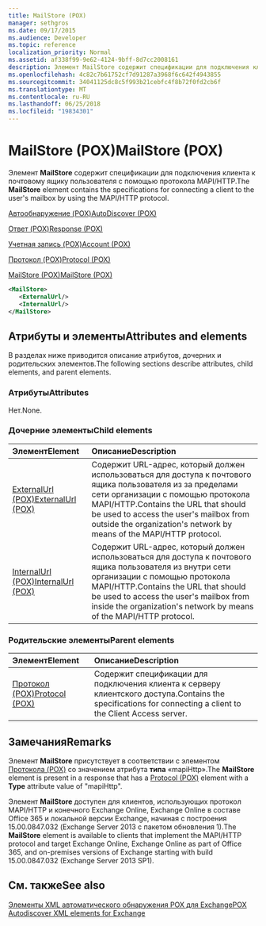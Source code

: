 ```yaml
---
title: MailStore (POX)
manager: sethgros
ms.date: 09/17/2015
ms.audience: Developer
ms.topic: reference
localization_priority: Normal
ms.assetid: af338f99-9e62-4124-9bff-8d7cc2008161
description: Элемент MailStore содержит спецификации для подключения клиента к почтовому ящику пользователя с помощью протокола MAPI/HTTP.
ms.openlocfilehash: 4c82c7b61752cf7d91287a3968f6c642f4943855
ms.sourcegitcommit: 34041125dc8c5f993b21cebfc4f8b72f0fd2cb6f
ms.translationtype: MT
ms.contentlocale: ru-RU
ms.lasthandoff: 06/25/2018
ms.locfileid: "19834301"
---
```

# <a name="mailstore-pox"></a><span data-ttu-id="ba4cd-103">MailStore (POX)</span><span class="sxs-lookup"><span data-stu-id="ba4cd-103">MailStore (POX)</span></span>

<span data-ttu-id="ba4cd-104">Элемент **MailStore** содержит спецификации для подключения клиента к почтовому ящику пользователя с помощью протокола MAPI/HTTP.</span><span class="sxs-lookup"><span data-stu-id="ba4cd-104">The **MailStore** element contains the specifications for connecting a client to the user's mailbox by using the MAPI/HTTP protocol.</span></span> 
  
[<span data-ttu-id="ba4cd-105">Автообнаружение (POX)</span><span class="sxs-lookup"><span data-stu-id="ba4cd-105">AutoDiscover (POX)</span></span>](autodiscover-pox.md)
  
[<span data-ttu-id="ba4cd-106">Ответ (POX)</span><span class="sxs-lookup"><span data-stu-id="ba4cd-106">Response (POX)</span></span>](response-pox.md)
  
[<span data-ttu-id="ba4cd-107">Учетная запись (POX)</span><span class="sxs-lookup"><span data-stu-id="ba4cd-107">Account (POX)</span></span>](account-pox.md)
  
[<span data-ttu-id="ba4cd-108">Протокол (POX)</span><span class="sxs-lookup"><span data-stu-id="ba4cd-108">Protocol (POX)</span></span>](protocol-pox.md)
  
[<span data-ttu-id="ba4cd-109">MailStore (POX)</span><span class="sxs-lookup"><span data-stu-id="ba4cd-109">MailStore (POX)</span></span>](mailstore-pox.md)
  
```XML
<MailStore>
   <ExternalUrl/>
   <InternalUrl/>
</MailStore>
```

## <a name="attributes-and-elements"></a><span data-ttu-id="ba4cd-110">Атрибуты и элементы</span><span class="sxs-lookup"><span data-stu-id="ba4cd-110">Attributes and elements</span></span>

<span data-ttu-id="ba4cd-111">В разделах ниже приводится описание атрибутов, дочерних и родительских элементов.</span><span class="sxs-lookup"><span data-stu-id="ba4cd-111">The following sections describe attributes, child elements, and parent elements.</span></span>
  
### <a name="attributes"></a><span data-ttu-id="ba4cd-112">Атрибуты</span><span class="sxs-lookup"><span data-stu-id="ba4cd-112">Attributes</span></span>

<span data-ttu-id="ba4cd-113">Нет.</span><span class="sxs-lookup"><span data-stu-id="ba4cd-113">None.</span></span>
  
### <a name="child-elements"></a><span data-ttu-id="ba4cd-114">Дочерние элементы</span><span class="sxs-lookup"><span data-stu-id="ba4cd-114">Child elements</span></span>

|<span data-ttu-id="ba4cd-115">**Элемент**</span><span class="sxs-lookup"><span data-stu-id="ba4cd-115">**Element**</span></span>|<span data-ttu-id="ba4cd-116">**Описание**</span><span class="sxs-lookup"><span data-stu-id="ba4cd-116">**Description**</span></span>|
|:-----|:-----|
|[<span data-ttu-id="ba4cd-117">ExternalUrl (POX)</span><span class="sxs-lookup"><span data-stu-id="ba4cd-117">ExternalUrl (POX)</span></span>](externalurl-pox.md) <br/> |<span data-ttu-id="ba4cd-118">Содержит URL-адрес, который должен использоваться для доступа к почтового ящика пользователя из за пределами сети организации с помощью протокола MAPI/HTTP.</span><span class="sxs-lookup"><span data-stu-id="ba4cd-118">Contains the URL that should be used to access the user's mailbox from outside the organization's network by means of the MAPI/HTTP protocol.</span></span>  <br/> |
|[<span data-ttu-id="ba4cd-119">InternalUrl (POX)</span><span class="sxs-lookup"><span data-stu-id="ba4cd-119">InternalUrl (POX)</span></span>](internalurl-pox.md) <br/> |<span data-ttu-id="ba4cd-120">Содержит URL-адрес, который должен использоваться для доступа к почтового ящика пользователя из внутри сети организации с помощью протокола MAPI/HTTP.</span><span class="sxs-lookup"><span data-stu-id="ba4cd-120">Contains the URL that should be used to access the user's mailbox from inside the organization's network by means of the MAPI/HTTP protocol.</span></span>  <br/> |
   
### <a name="parent-elements"></a><span data-ttu-id="ba4cd-121">Родительские элементы</span><span class="sxs-lookup"><span data-stu-id="ba4cd-121">Parent elements</span></span>

|<span data-ttu-id="ba4cd-122">**Элемент**</span><span class="sxs-lookup"><span data-stu-id="ba4cd-122">**Element**</span></span>|<span data-ttu-id="ba4cd-123">**Описание**</span><span class="sxs-lookup"><span data-stu-id="ba4cd-123">**Description**</span></span>|
|:-----|:-----|
|[<span data-ttu-id="ba4cd-124">Протокол (POX)</span><span class="sxs-lookup"><span data-stu-id="ba4cd-124">Protocol (POX)</span></span>](protocol-pox.md) <br/> |<span data-ttu-id="ba4cd-125">Содержит спецификации для подключения клиента к серверу клиентского доступа.</span><span class="sxs-lookup"><span data-stu-id="ba4cd-125">Contains the specifications for connecting a client to the Client Access server.</span></span>  <br/> |
   
## <a name="remarks"></a><span data-ttu-id="ba4cd-126">Замечания</span><span class="sxs-lookup"><span data-stu-id="ba4cd-126">Remarks</span></span>

<span data-ttu-id="ba4cd-127">Элемент **MailStore** присутствует в соответствии с элементом [Протокола (POX)](protocol-pox.md) со значением атрибута **типа** «mapiHttp».</span><span class="sxs-lookup"><span data-stu-id="ba4cd-127">The **MailStore** element is present in a response that has a [Protocol (POX)](protocol-pox.md) element with a **Type** attribute value of "mapiHttp".</span></span> 
  
<span data-ttu-id="ba4cd-128">Элемент **MailStore** доступен для клиентов, использующих протокол MAPI/HTTP и конечного Exchange Online, Exchange Online в составе Office 365 и локальной версии Exchange, начиная с построения 15.00.0847.032 (Exchange Server 2013 с пакетом обновления 1).</span><span class="sxs-lookup"><span data-stu-id="ba4cd-128">The **MailStore** element is available to clients that implement the MAPI/HTTP protocol and target Exchange Online, Exchange Online as part of Office 365, and on-premises versions of Exchange starting with build 15.00.0847.032 (Exchange Server 2013 SP1).</span></span> 
  
## <a name="see-also"></a><span data-ttu-id="ba4cd-129">См. также</span><span class="sxs-lookup"><span data-stu-id="ba4cd-129">See also</span></span>



[<span data-ttu-id="ba4cd-130">Элементы XML автоматического обнаружения POX для Exchange</span><span class="sxs-lookup"><span data-stu-id="ba4cd-130">POX Autodiscover XML elements for Exchange</span></span>](pox-autodiscover-xml-elements-for-exchange.md)

